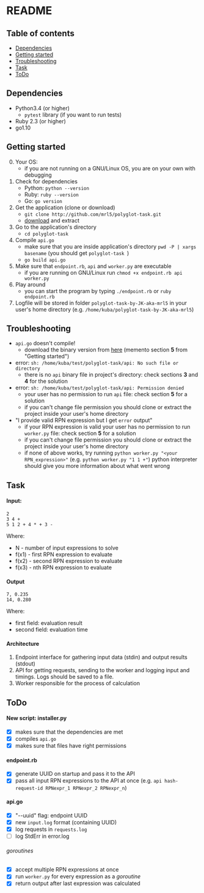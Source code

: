 # README

## Table of contents
* [Dependencies](#dependencies)
* [Getting started](#getting-started)
* [Troubleshooting](#troubleshooting)
* [Task](#task)
* [ToDo](#todo)

## Dependencies
- Python3.4 (or higher)
    - `pytest` library (if you want to run tests)
- Ruby 2.3 (or higher)
- go1.10

## Getting started
0. Your OS:
    - if you are not running on a GNU/Linux OS, you are on your own with debugging
1. Check for dependencies
    - Python: `python --version`
    - Ruby: `ruby --version`
    - Go: `go version`
2. Get the application (clone or download)
    - `git clone http://github.com/mrl5/polyglot-task.git`
    - [download](https://github.com/mrl5/polyglot-task/archive/master.zip) and extract
3. Go to the application's directory
    - `cd polyglot-task`
4. Compile `api.go`
    - make sure that you are inside application's directory `pwd -P | xargs basename` (you should get `polyglot-task
`)
    - `go build api.go`
5. Make sure that `endpoint.rb`, `api` and `worker.py` are executable
    - if you are running on GNU/Linux run `chmod +x endpoint.rb api worker.py`
6. Play around
    - you can start the program by typing `./endpoint.rb` or `ruby endpoint.rb`
7. Logfile will be stored in folder `polyglot-task-by-JK-aka-mrl5` in your user's home directory (e.g. `/home/kuba/polyglot-task-by-JK-aka-mrl5`)

## Troubleshooting
- `api.go` doesn't compile!
    - download the binary version from [here] (memento section **5** from "Getting started")
- error: `sh: /home/kuba/test/polyglot-task/api: No such file or directory`
    - there is no `api` binary file in project's directory: check sections **3** and **4** for the solution
- error: `sh: /home/kuba/test/polyglot-task/api: Permission denied`
    - your user has no permission to run `api` file: check section **5** for a solution
    - if you can't change file permission you should clone or extract the project inside your user's home directory
- "I provide valid RPN expression but I get `error` output"
    - if your RPN expression is valid your user has no permission to run `worker.py` file: check section **5** for a solution
    - if you can't change file permission you should clone or extract the project inside your user's home directory
    - if none of above works, try running `python worker.py "<your RPN_expression>"` (e.g. `python worker.py "1 1 +"`) python interpreter should give you more information about what went wrong

## Task
#### Input:

```
2
3 4 +
5 1 2 + 4 * + 3 -
```
Where:
- N - number of input expressions to solve
- f(x1) - first RPN expression to evaluate
- f(x2) - second RPN expression to evaluate
- f(x3) - nth RPN expression to evaluate

#### Output
```
7, 0.235
14, 0.280
```
Where:
- first field: evaluation result
- second field: evaluation time

#### Architecture
1. Endpoint interface for gathering input data (stdin) and output results (stdout)
2. API for getting requests, sending to the worker and logging input and timings. Logs should be
saved to a file.
3. Worker responsible for the process of calculation

## ToDo
#### New script: installer.py
- [x] makes sure that the dependencies are met
- [x] compiles `api.go`
- [x] makes sure that files have right permissions
#### endpoint.rb
- [x] generate UUID on startup and pass it to the API
- [x] pass all input RPN expressions to the API at once (e.g. `api hash-request-id RPNexpr_1 RPNexpr_2 RPNexpr_n`)
#### api.go
- [x] "--uuid" flag: endpoint UUID
- [x] new `input.log` format (containing UUID)
- [x] log requests in `requests.log`
- [ ] log StdErr in error.log
###### goroutines
- [x] accept multiple RPN expressions at once
- [x] run `worker.py` for every expression as a *goroutine*
- [x] return output after last expression was calculated

[here]: https://drive.google.com/drive/folders/1nweyNIvOPzCxzVGGL3a9n_3ExE0sKnYQ?usp=sharing
